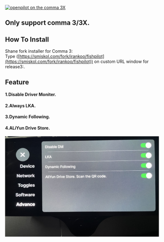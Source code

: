 [![openpilot on the comma 3X](https://github.com/commaai/openpilot/assets/8762862/f09e6d29-db2d-4179-80c2-51e8d92bdb5c)](https://comma.ai/shop/comma-3x)

## Only support comma 3/3X.

## How To Install
Shane fork installer for Comma 3:  
Type ([https://smiskol.com/fork/irankoo/fishpilot](https://smiskol.com/fork/irankoo/fishpilot)) on custom URL window for release3:.

## Feature
#### 1.Disable Driver Moniter.
#### 2.Always LKA.
#### 3.Dynamic Following.
#### 4.ALiYun Drive Store.

![image](https://github.com/iRankoo/openpilot/blob/fishpilot/feature.jpg)
